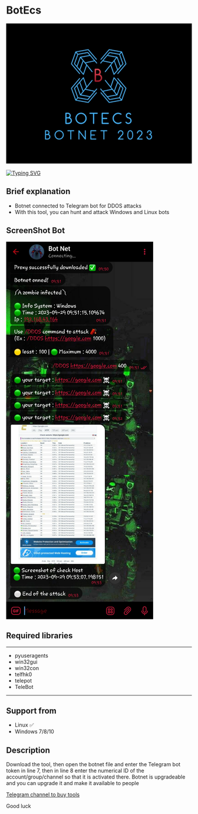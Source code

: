 # BotEcs
<img src="screenshot/logo.jpg">

[![Typing SVG](https://readme-typing-svg.herokuapp.com?font=Fira+Code&weight=600&size=31&duration=4500&pause=1000&color=RED&multiline=true&width=453&height=100&lines=Botnet+BOTECS)](https://git.io/typing-svg)

## Brief explanation 
- Botnet connected to Telegram bot for DDOS attacks
- With this tool, you can hunt and attack Windows and Linux bots

## ScreenShot Bot
<img src="screenshot/bot2.jpg">
 

## Required libraries 
---------------------------------
- pyuseragents
- win32gui
- win32con
- telfhk0
- telepot
- TeleBot
---------------------------------

## Support from 
- Linux ✅
- Windows 7/8/10

## Description 

Download the tool, then open the botnet file and enter the Telegram bot token in line 7, then in line 8 enter the numerical ID of the account/group/channel so that it is activated there. 
Botnet is upgradeable and you can upgrade it and make it available to people 

<a href="Joinhttps://t.me/KnightGuardian59"> Telegram channel to buy tools</a>

Good luck 
